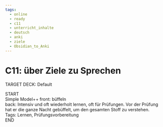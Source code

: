 ```yaml
---
tags:
  - online
  - ready
  - c11
  - unterricht_inhalte
  - deutsch
  - anki
  - ziele
  - Obsidian_to_Anki
---
```


# C11: über Ziele zu Sprechen

TARGET DECK: Default

START  
Simple Model++
front: büffeln  
back: Intensiv und oft wiederholt lernen, oft für Prüfungen. Vor der Prüfung hat er die ganze Nacht gebüffelt, um den gesamten Stoff zu verstehen.  
Tags: Lernen, Prüfungsvorbereitung  
END  
